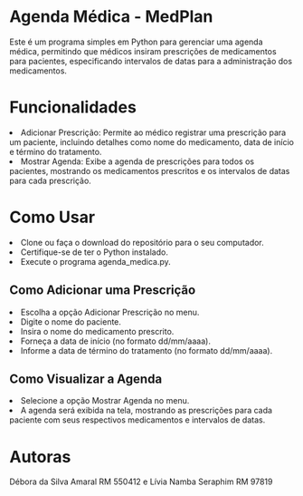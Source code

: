 # Agenda Médica - MedPlan
Este é um programa simples em Python para gerenciar uma agenda médica, permitindo que médicos insiram prescrições de medicamentos para pacientes, especificando intervalos de datas para a administração dos medicamentos.

# Funcionalidades
<li>Adicionar Prescrição: Permite ao médico registrar uma prescrição para um paciente, incluindo detalhes como nome do medicamento, data de início e término do tratamento.</li>
<li>Mostrar Agenda: Exibe a agenda de prescrições para todos os pacientes, mostrando os medicamentos prescritos e os intervalos de datas para cada prescrição.</li>

# Como Usar
<li>Clone ou faça o download do repositório para o seu computador.</li>
<li>Certifique-se de ter o Python instalado.</li>
<li>Execute o programa agenda_medica.py.</li>

<h2>Como Adicionar uma Prescrição</h2>
<li>Escolha a opção Adicionar Prescrição no menu.</li>
<li>Digite o nome do paciente.</li>
<li>Insira o nome do medicamento prescrito.</li>
<li>Forneça a data de início (no formato dd/mm/aaaa).</li>
<li>Informe a data de término do tratamento (no formato dd/mm/aaaa).</li>

<h2>Como Visualizar a Agenda</h2>
<li>Selecione a opção Mostrar Agenda no menu.</li>
<li>A agenda será exibida na tela, mostrando as prescrições para cada paciente com seus respectivos medicamentos e intervalos de datas.</li>

# Autoras
Débora da Silva Amaral RM 550412 e Lívia Namba Seraphim RM 97819
